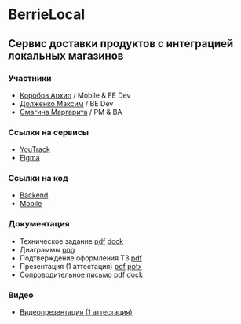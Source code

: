 # BerrieLocal
## Сервис доставки продуктов с интеграцией локальных магазинов
### Участники
* [Коробов Архип](https://github.com/equescodebelike) / Mobile & FE Dev
* [Долженко Максим](https://github.com/mADoTM) / BE Dev
* [Смагина Маргарита](https://github.com/SifySM) / PM & BA
### Ссылки на сервисы
* [YouTrack](https://berrielocal.youtrack.cloud/agiles/159-7)
* [Figma](https://www.figma.com/file/bWyu009B7I6ybe1Vp1IKqp/berrielLocal?type=design&node-id=0%3A1&mode=design&t=pZkDtN9Wmr1uXqqF-1)
### Ссылки на код
* [Backend](https://github.com/berrielocal/backend)
* [Mobile](https://github.com/berrielocal/mobile)
### Документация
* Техническое задание  [pdf](https://github.com/berrielocal/berrielocal/blob/main/Documentation/Technical%20specification.pdf)  [dock](https://github.com/berrielocal/berrielocal/blob/main/Documentation/Technical%20specification.docx)
* Диаграммы  [png](https://github.com/berrielocal/berrielocal/tree/main/Documentation/Diagrams)
* Подтверждение оформления ТЗ [pdf](https://github.com/berrielocal/berrielocal/blob/main/Documentation/confirmation.pdf)
* Презентация (1 аттестация)  [pdf](https://github.com/berrielocal/berrielocal/blob/main/Documentation/presentation.pdf)  [pptx](https://github.com/berrielocal/berrielocal/blob/main/Documentation/presentation.pptx)
* Сопроводительное письмо  [pdf](https://github.com/berrielocal/berrielocal/blob/main/Documentation/CoverLetter.pdf)  [dock](https://github.com/berrielocal/berrielocal/blob/main/Documentation/CoverLetter.docx)
### Видео
* [Видеопрезентация (1 аттестация)](https://youtu.be/-QW4zf2W6X0)
